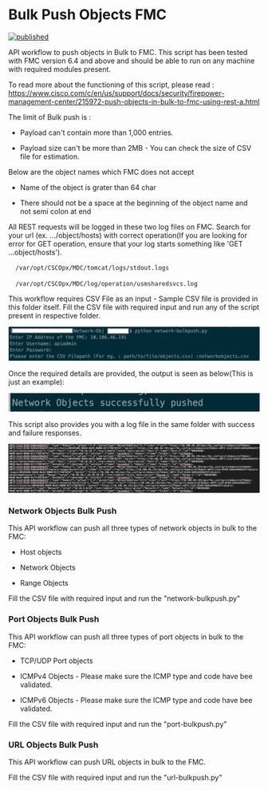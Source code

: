 # Bulk Push Objects FMC

[![published](https://static.production.devnetcloud.com/codeexchange/assets/images/devnet-published.svg)](https://developer.cisco.com/codeexchange/github/repo/shubhambharti89/BulkPushObjectsFMC)

API workflow to push objects in Bulk to FMC. This script has been tested with FMC version 6.4 and above and should be able to run on any machine with required modules present. 

To read more about the functioning of this script, please read : https://www.cisco.com/c/en/us/support/docs/security/firepower-management-center/215972-push-objects-in-bulk-to-fmc-using-rest-a.html

The limit of Bulk push is : 

- Payload can't contain more than 1,000 entries.
  
- Payload size can't be more than 2MB - You can check the size of CSV file for estimation. 

Below are the object names which FMC does not accept

- Name of the object is grater than 64 char

- There should not be a space at the beginning of the object name and not semi colon at end


All REST requests will be logged in these two log files on FMC. Search for your url (ex. .../object/hosts) with correct operation(If you are looking for error for GET operation, ensure that your log starts something like 'GET ...object/hosts'). 

```
  /var/opt/CSCOpx/MDC/tomcat/logs/stdout.logs
  
  /var/opt/CSCOpx/MDC/log/operation/usmsharedsvcs.log
```

This workflow requires CSV File as an input - Sample CSV file is provided in this folder itself. Fill the CSV file with required input and run any of the script present in respective folder. 

![Input Parameters](imgs/input-parameters.png)

Once the required details are provided, the output is seen as below(This is just an example):

![Output](imgs/output.png)

This script also provides you with a log file in the same folder with success and failure responses. 

![Output-Log](imgs/output-log.png)


### Network Objects Bulk Push
 
 This API workflow can push all three types of network objects in bulk to the FMC:
 
 - Host objects
  
 - Network Objects
  
 - Range Objects

Fill the CSV file with required input and run the "network-bulkpush.py"


### Port Objects Bulk Push 

This API workflow can push all three types of port objects in bulk to the FMC:

 - TCP/UDP Port objects

 - ICMPv4 Objects - Please make sure the ICMP type and code have bee validated.

 - ICMPv6 Objects - Please make sure the ICMP type and code have bee validated.


Fill the CSV file with required input and run the "port-bulkpush.py"

### URL Objects Bulk Push 

This API workflow can push URL objects in bulk to the FMC.

Fill the CSV file with required input and run the "url-bulkpush.py"



